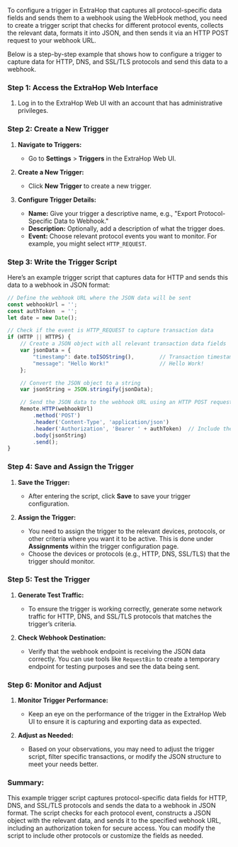 To configure a trigger in ExtraHop that captures all protocol-specific data fields and sends them to a webhook using the WebHook method, you need to create a trigger script that checks for different protocol events, collects the relevant data, formats it into JSON, and then sends it via an HTTP POST request to your webhook URL.

Below is a step-by-step example that shows how to configure a trigger to capture data for HTTP, DNS, and SSL/TLS protocols and send this data to a webhook.

### Step 1: Access the ExtraHop Web Interface

1. Log in to the ExtraHop Web UI with an account that has administrative privileges.

### Step 2: Create a New Trigger

1. **Navigate to Triggers:**
   - Go to **Settings** > **Triggers** in the ExtraHop Web UI.

2. **Create a New Trigger:**
   - Click **New Trigger** to create a new trigger.

3. **Configure Trigger Details:**
   - **Name:** Give your trigger a descriptive name, e.g., "Export Protocol-Specific Data to Webhook."
   - **Description:** Optionally, add a description of what the trigger does.
   - **Event:** Choose relevant protocol events you want to monitor. For example, you might select `HTTP_REQUEST`.

### Step 3: Write the Trigger Script

Here’s an example trigger script that captures data for HTTP and sends this data to a webhook in JSON format:

```javascript
// Define the webhook URL where the JSON data will be sent
const webhookUrl = '';
const authToken  = '';
let date = new Date();

// Check if the event is HTTP_REQUEST to capture transaction data
if (HTTP || HTTPS) {
    // Create a JSON object with all relevant transaction data fields
    var jsonData = {
        "timestamp": date.toISOString(),        // Transaction timestamp in ISO format
        "message": "Hello Work!"                // Hello Work! 
    };

    // Convert the JSON object to a string
    var jsonString = JSON.stringify(jsonData);

    // Send the JSON data to the webhook URL using an HTTP POST request
    Remote.HTTP(webhookUrl)
        .method('POST')
        .header('Content-Type', 'application/json')
        .header('Authorization', 'Bearer ' + authToken)  // Include the token in the header
        .body(jsonString)
        .send();
}
```

### Step 4: Save and Assign the Trigger

1. **Save the Trigger:**
   - After entering the script, click **Save** to save your trigger configuration.

2. **Assign the Trigger:**
   - You need to assign the trigger to the relevant devices, protocols, or other criteria where you want it to be active. This is done under **Assignments** within the trigger configuration page.
   - Choose the devices or protocols (e.g., HTTP, DNS, SSL/TLS) that the trigger should monitor.

### Step 5: Test the Trigger

1. **Generate Test Traffic:**
   - To ensure the trigger is working correctly, generate some network traffic for HTTP, DNS, and SSL/TLS protocols that matches the trigger’s criteria.

2. **Check Webhook Destination:**
   - Verify that the webhook endpoint is receiving the JSON data correctly. You can use tools like `RequestBin` to create a temporary endpoint for testing purposes and see the data being sent.

### Step 6: Monitor and Adjust

1. **Monitor Trigger Performance:**
   - Keep an eye on the performance of the trigger in the ExtraHop Web UI to ensure it is capturing and exporting data as expected.
   
2. **Adjust as Needed:**
   - Based on your observations, you may need to adjust the trigger script, filter specific transactions, or modify the JSON structure to meet your needs better.

### Summary:

This example trigger script captures protocol-specific data fields for HTTP, DNS, and SSL/TLS protocols and sends the data to a webhook in JSON format. The script checks for each protocol event, constructs a JSON object with the relevant data, and sends it to the specified webhook URL, including an authorization token for secure access. You can modify the script to include other protocols or customize the fields as needed.